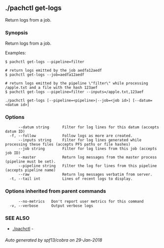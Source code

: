 ## ./pachctl get-logs

Return logs from a job.

### Synopsis


Return logs from a job.

Examples:

```sh# return logs emitted by recent jobs in the "filter" pipeline
$ pachctl get-logs --pipeline=filter

# return logs emitted by the job aedfa12aedf
$ pachctl get-logs --job=aedfa12aedf

# return logs emitted by the pipeline \"filter\" while processing /apple.txt and a file with the hash 123aef
$ pachctl get-logs --pipeline=filter --inputs=/apple.txt,123aef
```

```
./pachctl get-logs [--pipeline=<pipeline>|--job=<job id>] [--datum=<datum id>]
```

### Options

```
      --datum string      Filter for log lines for this datum (accepts datum ID)
  -f, --follow            Follow logs as more are created.
      --inputs string     Filter for log lines generated while processing these files (accepts PFS paths or file hashes)
      --job string        Filter for log lines from this job (accepts job ID)
      --master            Return log messages from the master process (pipeline must be set).
      --pipeline string   Filter the log for lines from this pipeline (accepts pipeline name)
      --raw               Return log messages verbatim from server.
  -t, --tail int          Lines of recent logs to display.
```

### Options inherited from parent commands

```
      --no-metrics   Don't report user metrics for this command
  -v, --verbose      Output verbose logs
```

### SEE ALSO
* [./pachctl](./pachctl.md)	 - 

###### Auto generated by spf13/cobra on 29-Jan-2018
